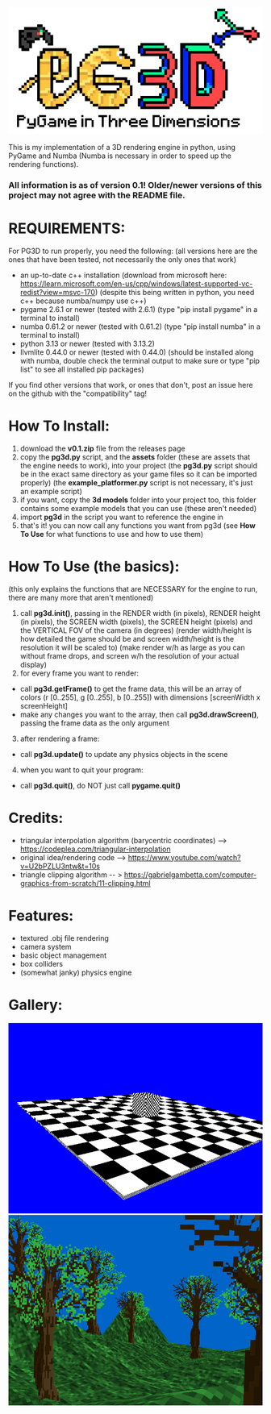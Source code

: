 ![alt text](https://github.com/fakevoxel/pg3d/blob/master/images/logo_new_big.png?)

This is my implementation of a 3D rendering engine in python, using PyGame and Numba (Numba is necessary in order to speed up the rendering functions).

### All information is as of version 0.1! Older/newer versions of this project may not agree with the README file.

# REQUIREMENTS:
For PG3D to run properly, you need the following:
(all versions here are the ones that have been tested, not necessarily the only ones that work)

- an up-to-date c++ installation (download from microsoft here: https://learn.microsoft.com/en-us/cpp/windows/latest-supported-vc-redist?view=msvc-170)
(despite this being written in python, you need c++ because numba/numpy use c++)
- pygame 2.6.1 or newer (tested with 2.6.1)
(type "pip install pygame" in a terminal to install)
- numba 0.61.2 or newer (tested with 0.61.2)
(type "pip install numba" in a terminal to install)
- python 3.13 or newer (tested with 3.13.2)
- llvmlite 0.44.0 or newer (tested with 0.44.0)
(should be installed along with numba, double check the terminal output to make sure or type "pip list" to see all installed pip packages)

If you find other versions that work, or ones that don't, post an issue here on the github with the "compatibility" tag!

# How To Install:
1. download the **v0.1.zip** file from the releases page
2. copy the **pg3d.py** script, and the **assets** folder (these are assets that the engine needs to work), into your project
   (the **pg3d.py** script should be in the exact same directory as your game files so it can be imported properly)
   (the **example_platformer.py** script is not necessary, it's just an example script)
4. if you want, copy the **3d models** folder into your project too, this folder contains some example models that you can use (these aren't needed)
5. import **pg3d** in the script you want to reference the engine in
6. that's it! you can now call any functions you want from pg3d (see **How To Use** for what functions to use and how to use them)

# How To Use (the basics):
(this only explains the functions that are NECESSARY for the engine to run, there are many more that aren't mentioned)
1. call **pg3d.init()**, passing in the RENDER width (in pixels), RENDER height (in pixels), the SCREEN width (pixels), the SCREEN height (pixels) and the VERTICAL FOV of the camera (in degrees)
   (render width/height is how detailed the game should be and screen width/height is the resolution it will be scaled to)
   (make render w/h as large as you can without frame drops, and screen w/h the resolution of your actual display)
3. for every frame you want to render:
-  call **pg3d.getFrame()** to get the frame data, this will be an array of colors (r [0..255], g [0..255], b [0..255]) with dimensions [screenWidth x screenHeight]
-  make any changes you want to the array, then call **pg3d.drawScreen()**, passing the frame data as the only argument
3. after rendering a frame:
- call **pg3d.update()** to update any physics objects in the scene
4. when you want to quit your program:
- call **pg3d.quit()**, do NOT just call **pygame.quit()**
 
# Credits:
- triangular interpolation algorithm (barycentric coordinates) --> https://codeplea.com/triangular-interpolation
- original idea/rendering code --> https://www.youtube.com/watch?v=U2bPZLU3ntw&t=10s
- triangle clipping algorithm -- > https://gabrielgambetta.com/computer-graphics-from-scratch/11-clipping.html

# Features:
- textured .obj file rendering
- camera system
- basic object management
- box colliders
- (somewhat janky) physics engine

# Gallery:

![alt text](https://github.com/fakevoxel/pg3d/blob/master/images/sc_1.png?)
![alt text](https://github.com/fakevoxel/pg3d/blob/master/images/sc_2.png?)
